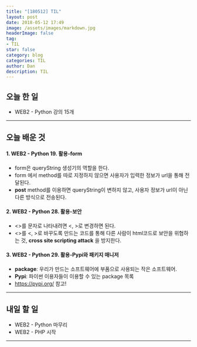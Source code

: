```yaml
---
title: "[180512] TIL"
layout: post
date: 2018-05-12 17:49
image: /assets/images/markdown.jpg
headerImage: false
tag:
- TIL
star: false
category: blog
categories: TIL
author: Dan
description: TIL
---
```


## 오늘 한 일

* WEB2 - Python 강의 15개

---
## 오늘 배운 것

#### 1. WEB2 - Python 19. 활용-form
* form은 queryString 생성기의 역할을 한다.
* form 에서 method를 따로 지정하지 않으면 사용자가 입력한 정보가 url을 통해 전달된다.
* **post** method를 이용하면 queryString이 변하지 않고, 사용자 정보가 url이 아닌 다른 방식으로 전송된다.

#### 2. WEB2 - Python 28. 활용-보안
* <>를 문자로 나타내려면 &lt;, &gt;로 변경하면 된다.
* <>를 &lt;, &gt;로 바꾸도록 만드는 코드를 통해 다른 사람이 html코드로 보안을 위협하는 것, **cross site scripting attack** 을 방지한다.

#### 3. WEB2 - Python 29. 활용-Pypi와 패키지 매니저
* **package**: 우리가 만드는 소프트웨어에 부품으로 사용되는 작은 소프트웨어.
* **Pypi**: 파이썬 이용자들이 이용할 수 있는 package 목록
* https://pypi.org/  참고!

---
## 내일 할 일

* WEB2 - Python 마무리
* WEB2 - PHP 시작

---

